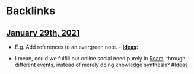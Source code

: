 
# Backlinks
## [January 29th, 2021](<January 29th, 2021.md>)
- E.g. Add references to an evergreen note.
                - **[Ideas](<Ideas.md>):**

- I mean, could we fulfill our online social need purely in [Roam](<Roam.md>), through different events, instead of merely doing knowledge synthesis? #[Ideas](<Ideas.md>)

